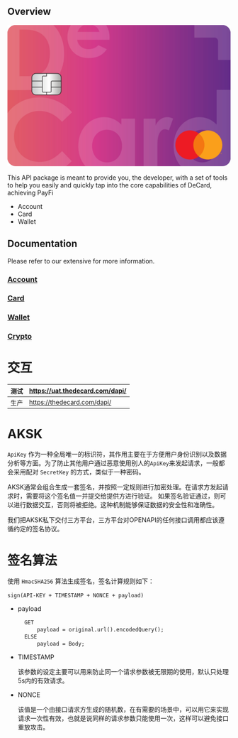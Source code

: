 
## Overview

![](/images/deCard.jpeg)

This API package is meant to provide you, the developer, with a set of tools to help you easily and quickly tap into the core capabilities of DeCard, achieving PayFi
- Account
- Card
- Wallet

## Documentation
Please refer to our extensive for more information.
### [Account](./account/readme.md)
### [Card](./card/readme.md)
### [Wallet](./wallet/readme.md)
### [Crypto](./crypto/readme.md)



# 交互
| 测试 | https://uat.thedecard.com/dapi/ |
|----| ----------- |
| 生产 | https://thedecard.com/dapi/  |

# AKSK
`ApiKey` 作为一种全局唯一的标识符，其作用主要在于方便用户身份识别以及数据分析等方面。为了防止其他用户通过恶意使用别人的`ApiKey`来发起请求，一般都会采用配对 `SecretKey` 的方式，类似于一种密码。

AKSK通常会组合生成一套签名，并按照一定规则进行加密处理。在请求方发起请求时，需要将这个签名值一并提交给提供方进行验证。 如果签名验证通过，则可以进行数据交互，否则将被拒绝。这种机制能够保证数据的安全性和准确性。

我们把AKSK私下交付三方平台，三方平台对OPENAPI的任何接口调用都应该遵循约定的签名协议。


# 签名算法
使用 `HmacSHA256` 算法生成签名，签名计算规则如下：
```
sign(API-KEY + TIMESTAMP + NONCE + payload)
```

- payload
  ```
    GET
        payload = original.url().encodedQuery();
    ELSE
        payload = Body;
  ```

- TIMESTAMP
  
  该参数的设定主要可以用来防止同一个请求参数被无限期的使用，默认只处理5s内的有效请求。

- NONCE

  该值是一个由接口请求方生成的随机数，在有需要的场景中，可以用它来实现请求一次性有效，也就是说同样的请求参数只能使用一次，这样可以避免接口重放攻击。








